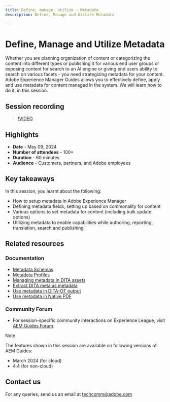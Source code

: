 ```yaml
---
title: Define, manage, utilize - Metadata
description: Define, Manage and Utilize Metadata

---
```


# Define, Manage and Utilize Metadata

Whether you are planning organization of content or categorizing the content into different types or publishing it for various end user groups or exposing content for search to an AI engine or giving end users ability to search on various facets - you need strategizing metadata for your content.
Adobe Experience Manager Guides allows you to effectively define, apply and use metadata for content managed in the system. We will learn how to do it, in this session.


## Session recording

>[!VIDEO](https://video.tv.adobe.com/v/3429088/asset-metadata-guides-metadata-aem-guides?quality=12&learn=on)


## Highlights

- **Date** - May 09, 2024 
- **Number of attendees** - 100+
- **Duration** - 60 minutes
- **Audience** - Customers, partners, and Adobe employees

## Key takeaways

In this session, you learnt about the following:
- How to setup metadata in Adobe Experience Manager
- Defining metadata fields, setting up based on commonality for content
- Various options to set metadata for content (including bulk update options)
- Utilizing metadata to enable capabilities while authoring, reporting, translation, search and publishing

 
## Related resources

### Documentation
- [Metadata Schemas](https://experienceleague.adobe.com/en/docs/experience-manager-cloud-service/content/assets/manage/metadata-schemas)
- [Metadata Profiles](https://experienceleague.adobe.com/en/docs/experience-manager-cloud-service/content/assets/manage/metadata-profiles)
- [Managing metadata in DITA assets](https://experienceleague.adobe.com/en/docs/experience-manager-guides/using/knowledge-base/kb-articles/authoring/reports/manage-metadata)
- [Extract DITA meta as metadata](https://experienceleague.adobe.com/en/docs/experience-manager-guides/using/install-guide/cs-ig/aem-asset-search-cs/conf-dita-search#id192SF0G10YK)
- [Use metadata in DITA-OT output](https://experienceleague.adobe.com/en/docs/experience-manager-guides/using/install-guide/on-prem-ig/output-gen-config/conf-output-generation#id191LF0U0TY4)
- [Use metadata in Native PDF](https://experienceleague.adobe.com/en/docs/experience-manager-guides/using/user-guide/output-gen/web-editor/native-pdf-web-editor#native-pdf-publishing)
 
 
### Community Forum
- For session-specific community interactions on Experience League, visit  [AEM Guides Forum](https://experienceleaguecommunities.adobe.com/t5/experience-manager-guides/bd-p/xml-documentation-discussions).


>[!NOTE]
>
> The features shown in this session are available on following versions of AEM Guides:
> - March 2024 (for cloud)
> - 4.4 (for non-cloud)



## Contact us

For any queries, send us an email at <techcomm@adobe.com>
